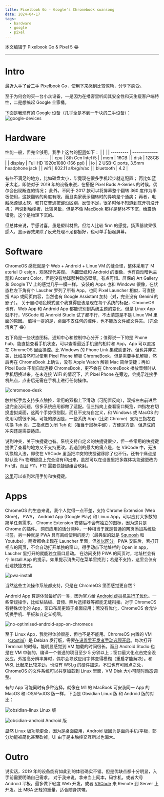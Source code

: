 ```yaml
---
title: Pixelbook Go - Google's Chromebook swansong
date: 2024-04-17
tags:
  - hardware
  - google
  - pixel
---
```


本文编辑于 Pixelbook Go & Pixel 5 😂

---

# Intro

最近入手了台二手 Pixelbook Go，使用下来感到比较惊艳，分享下感受。

至于为何会购买一台小众设备，一是因为在播客里听闻其安全性和天生瘦客户端特性，二是想搞起 Google 全家桶。

下面是我现有的 Google 设备（几乎全是不到一千块的二手设备）：
![google-devices](/image/google-devices.webp)

# Hardware

性能一般，但完全够用，我手上这台的[配置](https://support.google.com/pixelbook/answer/9481398?hl=en)如下：
| | |
| --------- | ----------------------------------- |
| cpu | 8th Gen Intel i5 |
| mem | 16GB |
| disk | 128GB |
| display | Full HD 1920x1080 (166 ppi) |
| io | 2 USB-C ports, 3.5mm headphone jack |
| wifi | 802.11 a/b/g/n/ac |
| bluetooth | 4.2 |

有些不满足的地方，比如磁盘太小，毕竟现在很多手机起步就这配置；
再比如蓝牙太老，即使对于 2019 年的设备来说，在搭配 Pixel Buds A-Series 的时候，偶尔会出现断连的情况；
此外，不同于 2017 款可以将屏幕整个翻转 360 度作为平板使用，这款翻转的角度有限，而且卖家表示翻转时的异响是个通病；
再者，电触感源键太软，和其它普通按键没区别，反馈不足，很多时候不知道到底开机没开机；
再说到触控板，比较灵敏，但是不像 MacBook 那样是整体不下沉，给震动错觉，这个是物理下沉的。

但总体来说，手感讨喜，虽是塑料材质，但给人比较 firm 的感觉。扬声器效果很感人，显示器效果除了反光处理不足都挺好，也可单手抬起屏幕。

# Software

ChromeOS 感觉就是个 Web + Android + Linux VM 的缝合怪，整体采用了 Ｍ aterial Ｄ esign，观感现代美观。
内置壁纸和 Android 的很像，也有自动暗色主题和 Accent Color，但是没有地球那种动态壁纸，有点可惜。屏保的 Art Gallery 和 Google TV 上的感觉几乎一模一样。
安装的 Apps 也和 Windows 很像，在状态栏左下角有个 Laucher 罗列了所有 App。也同 Pixel Launcher 相似，可直接搜 App 或网页内容，当然也有 Google Assistant 加持（对，完全没有 Gemini 的影子）。
关于自动暗色模式这个我觉得应该是现在每个系统的标配，ChromeOS 也有，Web App 和 Android App 都能识别到系统主题的变化，但是 Linux App 就不行，VSCode 和 Android Studio 试了都不行，不太清楚是不是 Linux VM 里面的原因。
值得一提的是，桌面不支任何的控件，也不能放文件或文件夹。（完全清爽了 😂）

右下角是一些状态图标，通知中心和控制中心分开；值得说一下的是 Phone hub，能直接查看手机状态，可以查看最近手机里的相片和 App，App 可以直接在 ChromeOS 里面操控。比 Windows 的 Phone Link 集成感更好。但也并非完美，比如虽然可以使用 Pixel Phone 解锁 ChromeBook，但是需要手机解锁，然后再在 ChromeBook 上确认，没有 Apple Watch 解锁 Mac 简单便捷；再如 Pixel Buds 不能自动连接 ChromeBook，更不会在 ChromeBook 播放音频时从手机切换过来。在未连接 WiFi 的情况下，若 Pixel Phone 在旁边，会提示连接手机热点，点击后无需在手机上进行任何操作。

![chromeos-desk](/image/chromeos-desk.webp)

触控板手势支持多点触控，常用的双指上下滑动（可配置反向），双指左右前进后退完全没问题，很多系统应用都做了适配。但三指向上查看窗口概览，四指左右切换虚拟桌面，这两个手势很割裂，而且不支持自定义，和 Windows 或 MacOS 的使用习惯很不同。可能的原因是，一些系统 App（比如 Chrome）支持三指左右切换 Tab 页，三指点击关闭 Tab 页（相当于鼠标中键），方便是方便，但造成的冲突还是需要适应。

说到冲突，关于快捷键也有。系统支持自定义的快捷键很少，但一些常用的快捷键提供了查看的地方又不支持更改。我遇到的最大的痛点是，在 VSCode 中，无法切换输入法，即使在 VSCode 里面把冲突的快捷键移除了也不行。还有个痛点是默认没 Fn 物理键盘上完全没有印出来，虽然可以在设置里把多媒体功能键更改为 Fn 键，而且 F11，F12 需要快捷键组合映射。

[这里](https://chromeos.dev/en/productivity/keyboard-trackpad)可以查到常用手势和快捷键。

# Apps

ChromeOS 的生态来说，我个人觉得一点不差，支持 Chrome Extension (Web Store)， PWA， Android App (Google Play) 和 Linux App，可以应付大多数的简单任务需求。
Chrome Extension 安装后不会有独立的图标，因为这只是 Chrome 的插件。
网页应用的话分两种，一种相当于就是普通的网页添加系统级书签，另一种就是 PWA 具有离线使用的能力（最典型的就是 [Squoosh](https://squoosh.app) 和 Youtube），两者都会出现在 Launcher 里面，但[难以区分](https://www.reddit.com/r/chromeos/comments/kl2e93/difference_between_pwa_and_create_shortcut/?onetap_auto=true&one_tap=true)。PWA 安装后，若打开相应的网页，不会自动打开单独的窗口，得手动点下地址栏的 Open in app，Laucher 里打开的就能独立窗口启动。
在访问支持 PWA 的网页时，地址栏会有个 Install App 的提示，如果提示消失可在菜单里找到；若是不支持，这里会仅有创建快捷方式。

![pwa-install](/image/pwa-install.webp)

当然这些主流操作系统都支持，只是在 ChromeOS 里面感觉更自然？

Android App 算是体验最好的一类，因为官方给 [Android 虚拟机进行了优化](https://chromeos.dev/en/posts/making-android-more-secure-with-arcvm)。一些常规操作，比如粘贴板、音频、照片选择器等都能无缝衔接。对于 ChromeOS 有特殊优化的 App，窗口布局更趋于桌面应用；若没有优化，ChromeOS 会允许切换手机、平板和自定义视图。

![no-optimised-android-app-on-chromeos](/image/no-optimised-android-app-on-chromeos.webp)

至于 Linux App，我觉得体验很差，但也不是不能用。ChromeOS 内置的 VM（[crostini](https://chromeos.dev/en/linux/linux-on-chromeos-faq#why-the-name-crostini)）是 Debian 发行版，需要[在设置里开发者手动选项开启](https://chromeos.dev/en/linux/setup)。每次打开 Terminal 的时候，能明显感觉到 VM 加载的时间很长。而且 Android Studio 也是在 VM 中装的，编译一个普通的项目至少 5 分钟以上；窗口最大化点击完全没反应，外接高分辨率屏时，偶尔会导致应用字体变得模糊（重启才能解决）。和 WSL 比起来比较差劲，也没有 WSLg 的硬件加速。不过也有可圈点之处，ChromeOS 的文件系统可以共享加载到 Linux 里面，VM Disk 大小可随时动态调整。

有的 App 可能同时有多种选择，就像在 M1 的 MacBook 可安装同一 App 的 MacOS 和 iOS/iPadOS 版一样，下面是 Obsidian Linux 版 和 Android 版的对比：

![obsidian-linux](/image/obsidian-linux.webp)
Linux 版

![obsidian-android](/image/obsidian-android.webp)
Android 版

显然 Linux 版功能更全，因为是桌面应用，Android 版因为是面向手机/平板，部分功能被简化甚至砍掉，UI 由于是主触控交互所以也偏大。

# Outro

说实话，2019 年的设备能有如此到的体验确实不错。但是优缺点都十分明显，入手前需要明确自己需求。
对于我来说，拿来当上网本，码字机，或者大号 Android 平板，最多做下轻度 Web 开发，或者 [VSCode](https://code.visualstudio.com/blogs/2020/12/03/chromebook-get-started) 来 Remote 到 Server 上开发。比 MBA 还轻的重量，适合随身携带。
